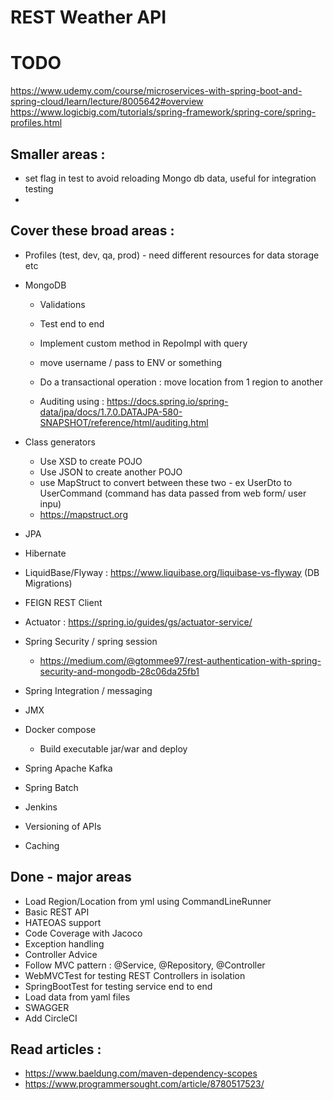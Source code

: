 # REST Weather API

# TODO

https://www.udemy.com/course/microservices-with-spring-boot-and-spring-cloud/learn/lecture/8005642#overview
https://www.logicbig.com/tutorials/spring-framework/spring-core/spring-profiles.html

## Smaller areas :
- set flag in test to avoid reloading Mongo db data, useful for integration testing
- 

## Cover these broad areas :

- Profiles (test, dev, qa, prod) - need different resources for data storage etc
- MongoDB
    - Validations
    - Test end to end
    - Implement custom method in RepoImpl with query
    - move username / pass to ENV or something

    - Do a transactional operation : move location from 1 region to another
    - Auditing
      using : https://docs.spring.io/spring-data/jpa/docs/1.7.0.DATAJPA-580-SNAPSHOT/reference/html/auditing.html
      
- Class generators 
  - Use XSD to create POJO
  - Use JSON to create another POJO
  - use MapStruct to convert between these two - ex UserDto to UserCommand (command has data passed from web form/ user inpu)
  - https://mapstruct.org
- JPA
- Hibernate
- LiquidBase/Flyway : https://www.liquibase.org/liquibase-vs-flyway (DB Migrations)
- FEIGN REST Client
- Actuator : https://spring.io/guides/gs/actuator-service/
- Spring Security / spring session
    - https://medium.com/@gtommee97/rest-authentication-with-spring-security-and-mongodb-28c06da25fb1
- Spring Integration / messaging
- JMX
- Docker compose
    - Build executable jar/war and deploy
- Spring Apache Kafka
- Spring Batch
- Jenkins
- Versioning of APIs
- Caching

## Done - major areas

- Load Region/Location from yml using CommandLineRunner
- Basic REST API
- HATEOAS support
- Code Coverage with Jacoco
- Exception handling
- Controller Advice
- Follow MVC pattern : @Service, @Repository, @Controller
- WebMVCTest for testing REST Controllers in isolation
- SpringBootTest for testing service end to end
- Load data from yaml files
- SWAGGER
- Add CircleCI 

## Read articles :

- https://www.baeldung.com/maven-dependency-scopes
- https://www.programmersought.com/article/8780517523/
